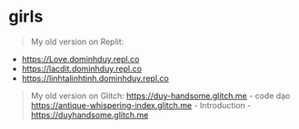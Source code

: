 # girls

> My old version on Replit: 

- https://Love.dominhduy.repl.co
- https://lacdit.dominhduy.repl.co
- https://linhtalinhtinh.dominhduy.repl.co

> My old version on Glitch: 
https://duy-handsome.glitch.me - code dạo
https://antique-whispering-index.glitch.me - Introduction - https://duyhandsome.glitch.me
